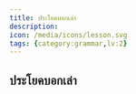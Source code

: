 ```yaml
---
title: ประโยคบอกเล่า
description: 
icon: /media/icons/lesson.svg
tags: {category:grammar,lv:2}
---
```


## ประโยคบอกเล่า